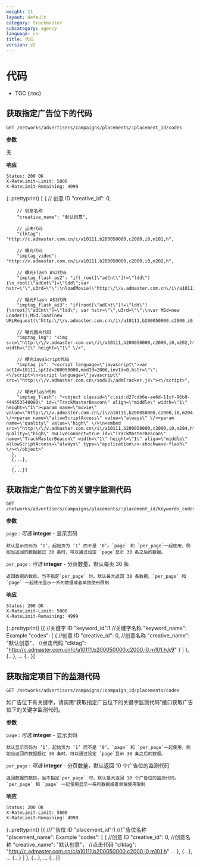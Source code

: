 ```yaml
---
weight: 11
layout: default
category: trackmaster
subcategory: agency
language: cn
title: 代码
version: v2
---
```


# 代码

* TOC
{:toc}

## 获取指定广告位下的代码

    GET /networks/advertisers/campaigns/placements/:placement_id/codes

**参数**

无

**响应**

    Status: 200 OK
    X-RateLimit-Limit: 5000
    X-RateLimit-Remaining: 4999

{:.prettyprint}
     [ {
        // 创意 ID
        "creative_id": 0,

        // 创意名称
        "creative_name": "默认创意",

        // 点击代码
        "clktag": "http://c.admaster.com.cn/c/a10111,b200050000,c2000,i0,m101,h",

        // 曝光代码
        "imptag_video": "http://v.admaster.com.cn/i/a10111,b200050000,c2000,i0,m202,h",

        // 曝光Flash AS2代码
        "imptag_flash_as2": "if(_root[\"adCnt\"]!=\"ldd\") {\n_root[\"adCnt\"]=\"ldd\";var hstr=\"\",u3rd=\"\";\nloadMovie(\"http:\/\/v.admaster.com.cn\/i\/a10111,b200050000,c2000,i0,m202,h\"+escape(hstr)+\",d\"+escape(_url)+\",u\"+escape(u3rd),createEmptyMovieClip(\"MSd\",this.getNextHighestDepth()));\n}",

        // 曝光Flash AS3代码
        "imptag_flash_as3": "if(root[\"adCnt\"]!=\"ldd\") {\nroot[\"adCnt\"]=\"ldd\"; var hstr=\"\",u3rd=\"\";\nvar MSd=new Loader();MSd.load(new URLRequest(\"http:\/\/v.admaster.com.cn\/i\/a10111,b200050000,c2000,i0,m202,h\"+escape(hstr)+\",d\"+escape(loaderInfo.loaderURL)+\",u\"+escape(u3rd)));this.addChild(MSd);\n}",

        // 曝光图片代码
        "imptag_img": "<img src=\"http:\/\/v.admaster.com.cn\/i\/a10111,b200050000,c2000,i0,m202,h\" width=\"1\" height=\"1\" \/>",

        // 曝光JavaScript代码
        "imptag_js": "<script language=\"javascript\">var actId=10111,sptId=200050000,medId=2000,invId=0,hstr=\"\";<\/script>\n<script language=\"javascript\" src=\"http:\/\/v.admaster.com.cn\/sodv3\/admTracker.js\"><\/script>",

        // 曝光Flash代码
        "imptag_flash": "<object classid=\"clsid:d27cdb6e-ae6d-11cf-96b8-444553540000\" id=\"TrackMasterBeacon\" align=\"middle\" width=\"1\" height=\"1\"><param name=\"movie\" value=\"http:\/\/v.admaster.com.cn\/i\/a10111,b200050000,c2000,i0,m204,h\" \/><param name=\"allowScriptAccess\" value=\"always\" \/><param name=\"quality\" value=\"high\" \/>\n<embed src=\"http:\/\/v.admaster.com.cn\/i\/a10111,b200050000,c2000,i0,m204,h\" quality=\"high\" swLiveConnect=true id=\"TrackMasterBeacon\" name=\"TrackMasterBeacon\" width=\"1\" height=\"1\" align=\"middle\" allowScriptAccess=\"always\" type=\"application\/x-shockwave-flash\" \/><\/object>"
      },
      {...},
      ...
      {...}]

## 获取指定广告位下的关键字监测代码

	GET /networks/advertisers/campaigns/placements/:placement_id/keywords_codes

**参数**

`page`
: _可选_ **integer** - 显示页码

	默认显示页码为 ‘1’，起始页为 ‘1’ 而不是 ‘0’。`page` 和 `per_page`一起使用，例如当返回的数据超过 30 条时，可以通过设定 `page`显示 30 条之后的数据。

`per_page`
: _可选_ **integer** - 分页数量，默认每页 30 条

	返回数据的数目。当不指定`per_page` 时，默认最大返回 30 条数据。`per_page` 和 `page` 一起使用显示一系列数据或者单独使用限制

**响应**

    Status: 200 OK
    X-RateLimit-Limit: 5000
    X-RateLimit-Remaining: 4999

{:.prettyprint}
       [{
            //关键字 ID
            "keyword_id":1
            //关键字名称
            "keyword_name": Example
            "codes": [
                {
                    //创意 ID
                    "creative_id": 0,
                    //创意名称
                    "creative_name": "默认创意"，
                    //点击代码
                    "clktag": "http://c.admaster.com.cn/c/a10111,b200050000,c2000,i0,m101,h,k9"
                }
            ]
        },
        {...},
        ...
        {...}]

## 获取指定项目下的监测代码

	GET /networks/advertisers/campaigns/:campaign_id/placements/codes

如广告位下有关键字，请调用“获取指定广告位下的关键字监测代码”接口获取广告位下的关键字监测代码。

**参数**

`page`
: _可选_ **integer** - 显示页码

	默认显示页码为 ‘1’，起始页为 ‘1’ 而不是 ‘0’。`page` 和 `per_page`一起使用，例如当返回的数据超过 30 条时，可以通过设定 `page`显示 30 条之后的数据。

`per_page`
: _可选_ **integer** - 分页数量，默认返回 10 个广告位的监测代码

	返回数据的数目。当不指定`per_page` 时，默认最大返回 10 个广告位的监测代码。`per_page` 和 `page` 一起使用显示一系列数据或者单独使用限制

**响应**

    Status: 200 OK
    X-RateLimit-Limit: 5000
    X-RateLimit-Remaining: 4999

{:.prettyprint}
       [{
            //广告位 ID
            "placement_id":1
            //广告位名称
            "placement_name": Example
            "codes": [
                {
                    //创意 ID
                    "creative_id": 0,
                    //创意名称
                    "creative_name": "默认创意"，
                    //点击代码
                    "clktag": "http://c.admaster.com.cn/c/a10111,b200050000,c2000,i0,m101,h"
                    ...
                },
				{...},
				...
				{...}
            ]
        },
        {...},
        ...
        {...}]